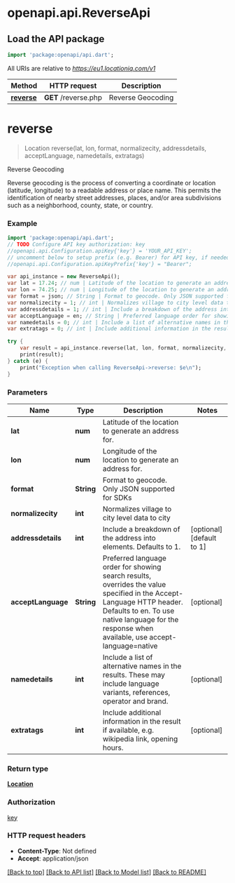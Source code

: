 # openapi.api.ReverseApi

## Load the API package
```dart
import 'package:openapi/api.dart';
```

All URIs are relative to *https://eu1.locationiq.com/v1*

Method | HTTP request | Description
------------- | ------------- | -------------
[**reverse**](ReverseApi.md#reverse) | **GET** /reverse.php | Reverse Geocoding


# **reverse**
> Location reverse(lat, lon, format, normalizecity, addressdetails, acceptLanguage, namedetails, extratags)

Reverse Geocoding

Reverse geocoding is the process of converting a coordinate or location (latitude, longitude) to a readable address or place name. This permits the identification of nearby street addresses, places, and/or area subdivisions such as a neighborhood, county, state, or country.

### Example 
```dart
import 'package:openapi/api.dart';
// TODO Configure API key authorization: key
//openapi.api.Configuration.apiKey{'key'} = 'YOUR_API_KEY';
// uncomment below to setup prefix (e.g. Bearer) for API key, if needed
//openapi.api.Configuration.apiKeyPrefix{'key'} = "Bearer";

var api_instance = new ReverseApi();
var lat = 17.24; // num | Latitude of the location to generate an address for.
var lon = 74.25; // num | Longitude of the location to generate an address for.
var format = json; // String | Format to geocode. Only JSON supported for SDKs
var normalizecity = 1; // int | Normalizes village to city level data to city
var addressdetails = 1; // int | Include a breakdown of the address into elements. Defaults to 1.
var acceptLanguage = en; // String | Preferred language order for showing search results, overrides the value specified in the Accept-Language HTTP header. Defaults to en. To use native language for the response when available, use accept-language=native
var namedetails = 0; // int | Include a list of alternative names in the results. These may include language variants, references, operator and brand.
var extratags = 0; // int | Include additional information in the result if available, e.g. wikipedia link, opening hours.

try { 
    var result = api_instance.reverse(lat, lon, format, normalizecity, addressdetails, acceptLanguage, namedetails, extratags);
    print(result);
} catch (e) {
    print("Exception when calling ReverseApi->reverse: $e\n");
}
```

### Parameters

Name | Type | Description  | Notes
------------- | ------------- | ------------- | -------------
 **lat** | **num**| Latitude of the location to generate an address for. | 
 **lon** | **num**| Longitude of the location to generate an address for. | 
 **format** | **String**| Format to geocode. Only JSON supported for SDKs | 
 **normalizecity** | **int**| Normalizes village to city level data to city | 
 **addressdetails** | **int**| Include a breakdown of the address into elements. Defaults to 1. | [optional] [default to 1]
 **acceptLanguage** | **String**| Preferred language order for showing search results, overrides the value specified in the Accept-Language HTTP header. Defaults to en. To use native language for the response when available, use accept-language&#x3D;native | [optional] 
 **namedetails** | **int**| Include a list of alternative names in the results. These may include language variants, references, operator and brand. | [optional] 
 **extratags** | **int**| Include additional information in the result if available, e.g. wikipedia link, opening hours. | [optional] 

### Return type

[**Location**](Location.md)

### Authorization

[key](../README.md#key)

### HTTP request headers

 - **Content-Type**: Not defined
 - **Accept**: application/json

[[Back to top]](#) [[Back to API list]](../README.md#documentation-for-api-endpoints) [[Back to Model list]](../README.md#documentation-for-models) [[Back to README]](../README.md)

